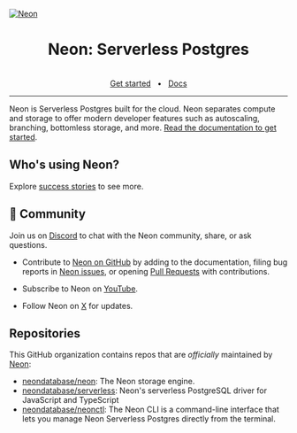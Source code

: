 [![Neon](https://user-images.githubusercontent.com/13738772/236813940-dcfdcb5b-69d3-449b-a686-013febe834d4.png)](https://neon.tech)

<div align="center">
  <h1>Neon: Serverless Postgres</h1>
  <br />
  <a href="https://neon.tech/docs/get-started-with-neon/signing-up">Get started</a>
  <span>&nbsp;&nbsp;•&nbsp;&nbsp;</span>
  <a href="https://neon.tech/docs/introduction">Docs</a>
  <br />
  <hr />
</div>

Neon is Serverless Postgres built for the cloud. Neon separates compute and storage to offer modern developer features such as autoscaling, branching, bottomless storage, and more. [Read the documentation to get started](https://neon.tech/docs/introduction).

## Who's using Neon?

Explore [success stories](https://neon.tech/case-studies) to see more.

## 💚 Community

Join us on [Discord](https://neon.tech/discord) to chat with the Neon community, share, or ask questions.

- Contribute to [Neon on GitHub](https://github.com/neondatabase/neon) by adding to the documentation, filing bug reports in [Neon issues](https://github.com/neondatabase/neon/issues), or opening [Pull Requests](https://github.com/neondatabase/neon/pulls) with contributions.

- Subscribe to Neon on [YouTube](https://www.youtube.com/channel/UCoMzQTJSIr7-RU1QbomQI2w).

- Follow Neon on [X](https://twitter.com/neondatabase) for updates.

## Repositories

This GitHub organization contains repos that are _officially_ maintained by [Neon](https://neon.tech):

<!--
This is a list of packages we want users to contribute to and interact with.

-->

- [neondatabase/neon](https://github.com/neondatabase/neon): The Neon storage engine.
- [neondatabase/serverless](https://github.com/neondatabase/serverless): Neon's serverless PostgreSQL driver for JavaScript and TypeScript
- [neondatabase/neonctl](https://github.com/neondatabase/neonctl): The Neon CLI is a command-line interface that lets you manage Neon Serverless Postgres directly from the terminal.

